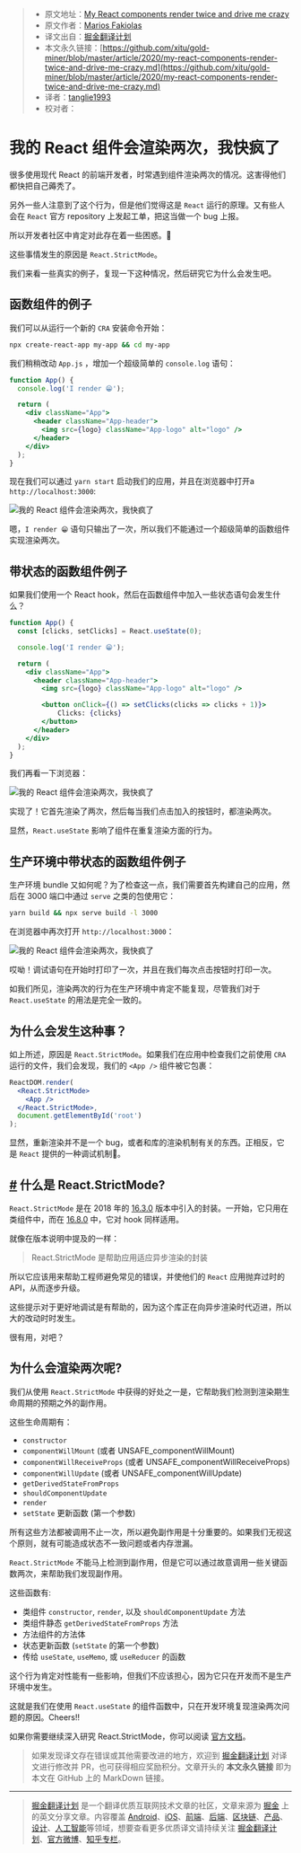 > * 原文地址：[My React components render twice and drive me crazy](https://mariosfakiolas.com/blog/my-react-components-render-twice-and-drive-me-crazy/)
> * 原文作者：[Marios Fakiolas](https://mariosfakiolas.com/)
> * 译文出自：[掘金翻译计划](https://github.com/xitu/gold-miner)
> * 本文永久链接：[https://github.com/xitu/gold-miner/blob/master/article/2020/my-react-components-render-twice-and-drive-me-crazy.md](https://github.com/xitu/gold-miner/blob/master/article/2020/my-react-components-render-twice-and-drive-me-crazy.md)
> * 译者：[tanglie1993](https://github.com/tanglie1993)
> * 校对者：

# 我的 React 组件会渲染两次，我快疯了

很多使用现代 React 的前端开发者，时常遇到组件渲染两次的情况。这害得他们都快把自己薅秃了。

另外一些人注意到了这个行为，但是他们觉得这是 `React` 运行的原理。又有些人会在 `React` 官方 repository 上发起工单，把这当做一个 bug 上报。

所以开发者社区中肯定对此存在着一些困惑。😬

这些事情发生的原因是 `React.StrictMode`。

我们来看一些真实的例子，复现一下这种情况，然后研究它为什么会发生吧。

## 函数组件的例子

我们可以从运行一个新的 `CRA` 安装命令开始：

```bash
npx create-react-app my-app && cd my-app

```

我们稍稍改动 `App.js` ，增加一个超级简单的 `console.log` 语句：

```jsx
function App() {
  console.log('I render 😁');

  return (
    <div className="App">
      <header className="App-header">
        <img src={logo} className="App-logo" alt="logo" />
      </header>
    </div>
  );
}
```

现在我们可以通过 `yarn start` 启动我们的应用，并且在浏览器中打开a `http://localhost:3000`:

![我的 React 组件会渲染两次，我快疯了](https://d33wubrfki0l68.cloudfront.net/78209eaf74cbe91d5550a535981e6f4aa460985c/410d0/uploads/my-react-components-render-twice-and-drive-me-crazy-1.gif)

嗯，`I render 😁` 语句只输出了一次，所以我们不能通过一个超级简单的函数组件实现渲染两次。

## 带状态的函数组件例子

如果我们使用一个  React hook，然后在函数组件中加入一些状态语句会发生什么？

```jsx
function App() {
  const [clicks, setClicks] = React.useState(0);

  console.log('I render 😁');

  return (
    <div className="App">
      <header className="App-header">
        <img src={logo} className="App-logo" alt="logo" />

        <button onClick={() => setClicks(clicks => clicks + 1)}>
            Clicks: {clicks}
        </button>
      </header>
    </div>
  );
}

```

我们再看一下浏览器：

![我的 React 组件会渲染两次，我快疯了](https://d33wubrfki0l68.cloudfront.net/2db0d90efee738447ab91895cbf7d210d5bcc160/c47b8/uploads/my-react-components-render-twice-and-drive-me-crazy-2.gif)

实现了！它首先渲染了两次，然后每当我们点击加入的按钮时，都渲染两次。

显然，`React.useState` 影响了组件在重复渲染方面的行为。

## 生产环境中带状态的函数组件例子

生产环境 bundle 又如何呢？为了检查这一点，我们需要首先构建自己的应用，然后在 3000 端口中通过 `serve` 之类的包使用它：

```bash
yarn build && npx serve build -l 3000

```

在浏览器中再次打开 `http://localhost:3000`：

![我的 React 组件会渲染两次，我快疯了](https://d33wubrfki0l68.cloudfront.net/5984fc8b95768e6bb1b073880dedfe04c148563c/ee899/uploads/my-react-components-render-twice-and-drive-me-crazy-3.gif)

哎呦！调试语句在开始时打印了一次，并且在我们每次点击按钮时打印一次。

如我们所见，渲染两次的行为在生产环境中肯定不能复现，尽管我们对于 `React.useState` 的用法是完全一致的。

## 为什么会发生这种事？

如上所述，原因是 `React.StrictMode`。如果我们在应用中检查我们之前使用 `CRA` 运行的文件，我们会发现，我们的 `<App />` 组件被它包裹： 

```jsx
ReactDOM.render(
  <React.StrictMode>
    <App />
  </React.StrictMode>,
  document.getElementById('root')
);

```

显然，重新渲染并不是一个 bug，或者和库的渲染机制有关的东西。正相反，它是 `React` 提供的一种调试机制🤗。

## [#](/blog/my-react-components-render-twice-and-drive-me-crazy#what-is-reactstrictmode) 什么是 React.StrictMode?

`React.StrictMode` 是在 2018 年的 [16.3.0](https://github.com/facebook/react/releases/tag/v16.3.0) 版本中引入的封装。一开始，它只用在类组件中，而在 [16.8.0](https://github.com/facebook/react/releases/tag/v16.8.0) 中，它对 hook 同样适用。

就像在版本说明中提及的一样：

> React.StrictMode 是帮助应用适应异步渲染的封装

所以它应该用来帮助工程师避免常见的错误，并使他们的 `React` 应用抛弃过时的 API，从而逐步升级。

这些提示对于更好地调试是有帮助的，因为这个库正在向异步渲染时代迈进，所以大的改动时时发生。

很有用，对吧？

## 为什么会渲染两次呢?

我们从使用 `React.StrictMode` 中获得的好处之一是，它帮助我们检测到渲染期生命周期的预期之外的副作用。

这些生命周期有：

* `constructor`
* `componentWillMount` (或者 UNSAFE_componentWillMount)
* `componentWillReceiveProps` (或者 UNSAFE_componentWillReceiveProps)
* `componentWillUpdate` (或者 UNSAFE_componentWillUpdate)
* `getDerivedStateFromProps`
* `shouldComponentUpdate`
* `render`
* `setState` 更新函数 (第一个参数)

所有这些方法都被调用不止一次，所以避免副作用是十分重要的。如果我们无视这个原则，就有可能造成状态不一致问题或者内存泄漏。

`React.StrictMode` 不能马上检测到副作用，但是它可以通过故意调用一些关键函数两次，来帮助我们发现副作用。

这些函数有:

* 类组件 `constructor`, `render`, 以及 `shouldComponentUpdate` 方法
* 类组件静态 `getDerivedStateFromProps` 方法
* 方法组件的方法体
* 状态更新函数 (`setState` 的第一个参数)
* 传给 `useState`, `useMemo`, 或 `useReducer` 的函数

这个行为肯定对性能有一些影响，但我们不应该担心，因为它只在开发而不是生产环境中发生。

这就是我们在使用 `React.useState` 的组件函数中，只在开发环境复现渲染两次问题的原因。Cheers!!

如果你需要继续深入研究 React.StrictMode，你可以阅读 [官方文档](https://reactjs.org/docs/strict-mode.html)。

> 如果发现译文存在错误或其他需要改进的地方，欢迎到 [掘金翻译计划](https://github.com/xitu/gold-miner) 对译文进行修改并 PR，也可获得相应奖励积分。文章开头的 **本文永久链接** 即为本文在 GitHub 上的 MarkDown 链接。

---

> [掘金翻译计划](https://github.com/xitu/gold-miner) 是一个翻译优质互联网技术文章的社区，文章来源为 [掘金](https://juejin.im) 上的英文分享文章。内容覆盖 [Android](https://github.com/xitu/gold-miner#android)、[iOS](https://github.com/xitu/gold-miner#ios)、[前端](https://github.com/xitu/gold-miner#前端)、[后端](https://github.com/xitu/gold-miner#后端)、[区块链](https://github.com/xitu/gold-miner#区块链)、[产品](https://github.com/xitu/gold-miner#产品)、[设计](https://github.com/xitu/gold-miner#设计)、[人工智能](https://github.com/xitu/gold-miner#人工智能)等领域，想要查看更多优质译文请持续关注 [掘金翻译计划](https://github.com/xitu/gold-miner)、[官方微博](http://weibo.com/juejinfanyi)、[知乎专栏](https://zhuanlan.zhihu.com/juejinfanyi)。
